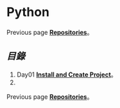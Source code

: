 # **Python**
Previous page [**Repositories**](https://github.com/AdamXu23?tab=repositories)。
## *目錄*
1.  Day01 [**Install and Create Project**](https://github.com/AdamXu23/Python/tree/main/Day01%20Install%20and%20Create%20Project)。
2.  
    
Previous page [**Repositories**](https://github.com/AdamXu23?tab=repositories)。
